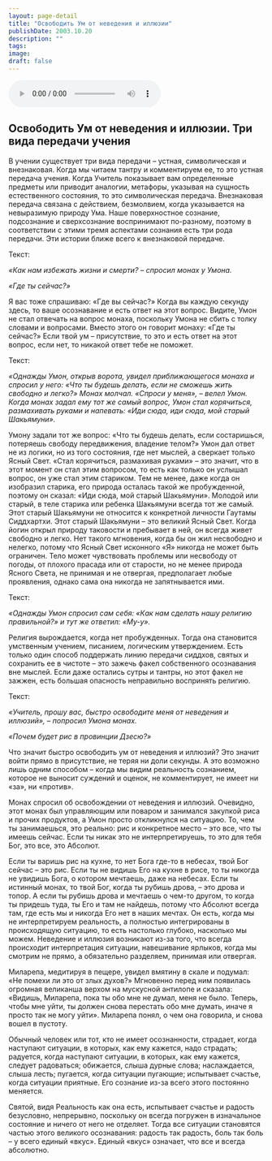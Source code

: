 ```yaml
---
layout: page-detail
title: "Освободить Ум от неведения и иллюзии"
publishDate: 2003.10.20
description: ""
tags:
image:
draft: false
---
```


<audio title="2003.10.20 - Освободить Ум от неведения и иллюзии.mp3" src="/upload/iblock/93f/93ff03678575699504547214d1681ebc.mp3" controls=""></audio>

## **Освободить Ум от неведения и иллюзии. Три вида передачи учения**
 В учении существует три вида передачи – устная, символическая и внезнаковая. Когда мы читаем тантру и комментируем ее, то это устная передача учения. Когда Учитель показывает вам определенные предметы или приводит аналогии, метафоры, указывая на сущность естественного состояния, то это символическая передача. Внезнаковая передача связана с действием, безмолвием, когда указывается на невыразимую природу Ума. Наше поверхностное сознание, подсознание и сверхсознание воспринимают по-разному, поэтому в соответствии с этими тремя аспектами сознания есть три рода передачи. Эти истории ближе всего к внезнаковой передаче.

  
 Текст:

_«Как нам избежать жизни и смерти? – спросил монах у Умона._ 

 _«Где ты сейчас?»_ 

  
 Я вас тоже спрашиваю: «Где вы сейчас?» Когда вы каждую секунду здесь, то ваше осознавание и есть ответ на этот вопрос. Видите, Умон не стал отвечать на вопрос монаха, поскольку Умона не сбить с толку словами и вопросами. Вместо этого он говорит монаху: «Где ты сейчас?» Если твой ум – присутствие, то это и есть ответ на этот вопрос, если нет, то никакой ответ тебе не поможет.

  
 Текст:

_«Однажды Умон, открыв ворота, увидел приближающегося монаха и спросил у него: «Что ты будешь делать, если не сможешь жить свободно и легко?» Монах молчал. «Спроси у меня», – велел Умон. Когда монах задал ему тот же самый вопрос, Умон стал корячиться, размахивать руками и напевать: «Иди сюда, иди сюда, мой старый Шакьямуни»._ 

  
 Умону задали тот же вопрос: «Что ты будешь делать, если состаришься, потеряешь свободу передвижения, владение телом?» Умон дал ответ не из логики, но из того состояния, где нет мыслей, а сверкает только Ясный Свет. «Стал корячиться, размахивая руками» – это значит, что в этот момент он стал этим вопросом, то есть как только он услышал вопрос, он уже стал этим стариком. Тем не менее, даже когда он изобразил старика, его природа осталась такой же пробужденной, поэтому он сказал: «Иди сюда, мой старый Шакьямуни». Молодой или старый, в теле старика или ребенка Шакьямуни всегда тот же самый. Этот старый Шакьямуни не относится к конкретной личности Гаутамы Сиддхартхи. Этот старый Шакьямуни – это великий Ясный Свет. Когда йогин открыл природу таковости и пребывает в ней, он всегда живет свободно и легко. Нет такого мгновения, когда бы он жил несвободно и нелегко, потому что Ясный Свет исконного «Я» никогда не может быть ограничен. Тело может чувствовать проблемы или несвободу от погоды, от плохого прасада или от старости, но не менее природа Ясного Света, не принимая и не отвергая, предполагает любые проявления, однако сама она никогда не запятнывается ими.

  
 Текст:

_«Однажды Умон спросил сам себя: «Как нам сделать нашу религию правильной?» и тут же ответил: «Му-у»._ 

  
 Религия вырождается, когда нет пробужденных. Тогда она становится умственным учением, писанием, логическим утверждением. Есть только один способ поддержать линию передачи сиддхов, святых и сохранить ее в чистоте – это зажечь факел собственного осознавания вне мыслей. Если даже остались сутры и тантры, но этот факел не зажжен, есть большая опасность неправильно воспринять религию.

  
 Текст:

_«Учитель, прошу вас, быстро освободите меня от неведения и иллюзий», – попросил Умона монах._ 

 _«Почем будет рис в провинции Дзесю?»_ 

  
 Что значит быстро освободить ум от неведения и иллюзий? Это значит войти прямо в присутствие, не теряя ни доли секунды. А это возможно лишь одним способом – когда мы видим реальность сознанием, которое не выносит суждений и оценок, не комментирует, не имеет ни «за», ни «против».

  
 Монах спросил об освобождении от неведения и иллюзий. Очевидно, этот монах был управляющим или поваром и занимался закупкой риса и прочих продуктов, а Умон просто откликнулся на ситуацию. То, чем ты занимаешься, это реально: рис и конкретное место – это все, что ты имеешь сейчас. Если ты никак это не интерпретируешь, то это для тебя Бог, это все, это Абсолют.

  
 Если ты варишь рис на кухне, то нет Бога где-то в небесах, твой Бог сейчас – это рис. Если ты не видишь Его на кухне в рисе, то ты никогда не увидишь Бога, о котором мечтаешь, даже на небесах. Если ты истинный монах, то твой Бог, когда ты рубишь дрова, – это дрова и топор. А если ты рубишь дрова и мечтаешь о чем-то другом, то когда ты придешь туда, ты Его и там не найдешь, потому что Абсолют всегда там, где есть мы и никогда Его нет в наших мечтах. Он есть, когда мы не интерпретируем реальность, а полностью интегрированы в происходящую ситуацию, то есть настолько глубоко, насколько мы можем. Неведение и иллюзия возникают из-за того, что всегда происходит интерпретация ситуации, навешивание ярлыков, когда мы смотрим не прямо, а обязательно разделяем, принимая или отвергая.

  
 Миларепа, медитируя в пещере, увидел вмятину в скале и подумал: «Не помехи ли это от злых духов?» Мгновенно перед ним появилась огромная великанша верхом на мускусной антилопе и сказала: «Видишь, Миларепа, пока ты обо мне не думал, меня не было. Теперь, чтобы мне уйти, ты должен снова перестать обо мне думать, иначе я просто так не могу уйти». Миларепа понял, о чем она говорила, и снова вошел в пустоту.

  
 Обычный человек или тот, кто не имеет осознанности, страдает, когда наступают ситуации, в которых, как ему кажется, надо страдать; радуется, когда наступают ситуации, в которых, как ему кажется, следует радоваться; обижается, слыша дурные слова; наслаждается, слыша лесть; пугается, когда ситуации пугающие; испытывает счастье, когда ситуации приятные. Его сознание из-за всего этого постоянно меняется.

  
 Святой, видя Реальность как она есть, испытывает счастье и радость безусловно, непрерывно, поскольку он всегда погружен в изначальное состояние и ничего от него не отделяет. Тогда все ситуации становятся частью этого великого осознавания: радость так радость, боль так боль – у всего единый «вкус». Единый «вкус» означает, что все и всегда абсолютно.
  
  
